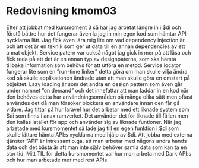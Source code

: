 ---
---
Redovisning kmom03
=========================

Efter att jobbat med kursmoment 3 så har jag arbetat längre in i $di och förstå bättre hur det fungerar även la jag in min egen kod som hämtar API nycklarna lätt.
Jag fick även lära mig lite om vad dependency injection är och att det är en teknik som ger ut data till en annan dependencies av ett annat objekt. Service patern var också något jag gick in mer på att läsa och fick reda på att det är en annan typ av designpaterns, som ska hämta tillbaka information som behövs för att utföra en metod. Service locator fungerar lite som en ”run-time linker” detta göra om man skulle vilja ändra kod så skulle applikationen ändrade utan att man skulle göra en omstart på objektet. Lazy loading är som det andra en design pattern som även går under namnet ”on demand” och det innefattar att man laddar in en kod när den behöves detta har användningsområden på många olika sätt men oftast användes det då man försöker blockera en användare innan den får gå vidare.
Jag tittar på hur laravel hur det arbetar med ett liknade system som $di som finns i anax ramverket. Det använder det för liknade till fällen men den kallas istället för app och använder sig av liknade funtioner.
När jag arbetade med kursmomentet så lade jag till en egen funktion i $di som skulle lättare hämta API:s nycklarna med hjälp av $di. Att jobba med externa tjänster ”API” är intressant p.ga. att man arbetar med någons andra hands data och det bästa är att man inte själv behöver samla data som kan ta en stor tid. 
Mitt TIL för detta kursmomentet var hur man arbeta med Dark API:s och hur man arbetade mer med rest APIs.
